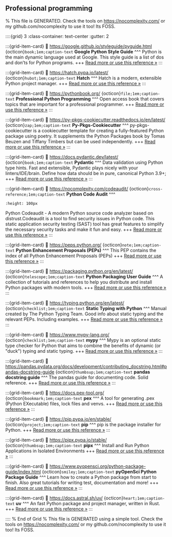 ## Professional programming  

% This file is GENERATED. Check the tools on https://nocomplexity.com/ or my github.com/nocomplexity to use it too! Its FOSS. 

::::{grid} 3
:class-container: text-center
:gutter: 2

:::{grid-item-card}
:link: https://google.github.io/styleguide/pyguide.html 
{octicon}`book;1em;caption-text` **Google Python Style Guide**
^^^
Python is the main dynamic language used at Google. This style guide is a list of dos and don’ts for Python programs.
+++
[Read more or use this reference »](https://google.github.io/styleguide/pyguide.html)
:::


:::{grid-item-card}
:link: https://hatch.pypa.io/latest/ 
{octicon}`hubot;1em;caption-text` **Hatch**
^^^
Hatch is a modern, extensible Python project manager. 
+++
[Read more or use this reference »](https://hatch.pypa.io/latest/)
:::


:::{grid-item-card}
:link: https://pythonbook.org/ 
{octicon}`file;1em;caption-text` **Professional Python Programming**
^^^
Open access book that covers  topics that are important for a professional programmer. 
+++
[Read more or use this reference »](https://pythonbook.org/)
:::


:::{grid-item-card}
:link: https://py-pkgs-cookiecutter.readthedocs.io/en/latest/ 
{octicon}`zap;1em;caption-text` **Py-Pkgs-Cookiecutter**
^^^
py-pkgs-cookiecutter is a cookiecutter template for creating a fully-featured Python package using poetry. It supplements the Python Packages book by Tomas Beuzen and Tiffany Timbers but can be used independently.
+++
[Read more or use this reference »](https://py-pkgs-cookiecutter.readthedocs.io/en/latest/)
:::


:::{grid-item-card}
:link: https://docs.pydantic.dev/latest/ 
{octicon}`book;1em;caption-text` **Pydantic**
^^^
Data validation using Python type hints.  Fast and extensible, Pydantic plays nicely with your linters/IDE/brain. Define how data should be in pure, canonical Python 3.9+; 
+++
[Read more or use this reference »](https://docs.pydantic.dev/latest/)
:::


:::{grid-item-card}
:link: https://nocomplexity.com/codeaudit/ 
{octicon}`cross-reference;1em;caption-text` **Python Code Audit**
^^^

```{image} https://github.com/nocomplexity/codeaudit/raw/main/docs/images/codeauditlogo.png 
:height: 100px 
```
Python Codeaudit - A modern Python source code analyzer based on distrust.Codeaudit is a tool to find security issues in Python code. This static application security testing (SAST) tool has great features to simplify the necessary security tasks and make it fun and easy.
+++
[Read more or use this reference »](https://nocomplexity.com/codeaudit/)
:::


:::{grid-item-card}
:link: https://peps.python.org/ 
{octicon}`note;1em;caption-text` **Python Enhancement Proposals (PEPs)**
^^^
This PEP contains the index of all Python Enhancement Proposals (PEPs)
+++
[Read more or use this reference »](https://peps.python.org/)
:::


:::{grid-item-card}
:link: https://packaging.python.org/en/latest/ 
{octicon}`telescope;1em;caption-text` **Python Packaging User Guide**
^^^
A collection of tutorials and references to help you distribute and install Python packages with modern tools.
+++
[Read more or use this reference »](https://packaging.python.org/en/latest/)
:::


:::{grid-item-card}
:link: https://typing.python.org/en/latest/ 
{octicon}`checklist;1em;caption-text` **Static Typing with Python**
^^^
Manual created by The Python Typing Team. Good info about static typing and the relevant PEPs. Including examples.
+++
[Read more or use this reference »](https://typing.python.org/en/latest/)
:::


:::{grid-item-card}
:link: https://www.mypy-lang.org/ 
{octicon}`checklist;1em;caption-text` **mypy**
^^^
Mypy is an optional static type checker for Python that aims to combine the benefits of dynamic (or "duck") typing and static typing.
+++
[Read more or use this reference »](https://www.mypy-lang.org/)
:::


:::{grid-item-card}
:link: https://pandas.pydata.org/docs/development/contributing_docstring.html#pandas-docstring-guide 
{octicon}`thumbsup;1em;caption-text` **pandas docstring guide**
^^^
The pandas guide for documenting code. Solid reference.
+++
[Read more or use this reference »](https://pandas.pydata.org/docs/development/contributing_docstring.html#pandas-docstring-guide)
:::


:::{grid-item-card}
:link: https://docs.pex-tool.org/ 
{octicon}`bookmark;1em;caption-text` **pex**
^^^
A tool for generating .pex (Python EXecutable) files, lock files and venvs. 
+++
[Read more or use this reference »](https://docs.pex-tool.org/)
:::


:::{grid-item-card}
:link: https://pip.pypa.io/en/stable/ 
{octicon}`project;1em;caption-text` **pip**
^^^
pip is the package installer for Python.
+++
[Read more or use this reference »](https://pip.pypa.io/en/stable/)
:::


:::{grid-item-card}
:link: https://pipx.pypa.io/stable/ 
{octicon}`thumbsup;1em;caption-text` **pipx**
^^^
Install and Run Python Applications in Isolated Environments
+++
[Read more or use this reference »](https://pipx.pypa.io/stable/)
:::


:::{grid-item-card}
:link: https://www.pyopensci.org/python-package-guide/index.html 
{octicon}`smiley;1em;caption-text` **pyOpenSci Python Package Guide**
^^^
Learn how to create a Python package from start to finish. Also great tutorials for writing test, documentation and more!
+++
[Read more or use this reference »](https://www.pyopensci.org/python-package-guide/index.html)
:::


:::{grid-item-card}
:link: https://docs.astral.sh/uv/ 
{octicon}`heart;1em;caption-text` **uv**
^^^
An fast Python package and project manager, written in Rust.
+++
[Read more or use this reference »](https://docs.astral.sh/uv/)
:::


:::: 
 % End of Grid 
% This file is GENERATED using a simple tool. Check the tools on https://nocomplexity.com/ or my github.com/nocomplexity to use it too! Its FOSS. 

